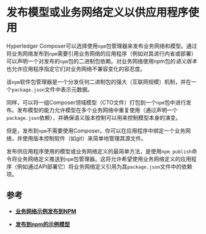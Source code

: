 # 发布模型或业务网络定义以供应用程序使用

Hyperledger Composer可以选择使用`npm`包管理器来发布业务网络和模型。通过将业务网络发布到`npm`需要引用业务网络的应用程序（例如对其进行内省或部署）可以声明一个对发布的`npm`包的二进制包依赖。对业务网络使用npm包的*语义版本*也允许应用程序指定它们对业务网络不兼容变化的容忍度。

该`npm`软件包管理器是一个分发任何二进制包的强大（互联网规模）机制，并在一个`package.json`文件中表示元数据。

同样，可以将一组Composer领域模型（CTO文件）打包到一个`npm`包中进行发布。发布模型的能力允许模型在多个业务网络中重复使用（通过声明一个`package.json`依赖），并确保语义版本控制可以用来控制模型本身的演变。

但是，发布到`npm`不需要使用Composer。你可以在应用程序中绑定一个业务网络，并使用版本控制软件（如git）来简单地管理其源文件。

发布供应用程序使用的模型或业务网络定义的最简单方法，是使用`npm publish`命令将业务网络定义推送到`npm`包管理器。这将允许希望使用业务网络定义的应用程序（例如通过API部署它）将业务网络定义引用为其`package.json`文件中的依赖项。

## 参考

- [**业务网络示例发布到NPM**](https://www.npmjs.com/package/perishable-network)

- [**发布到npm的示例模型**](https://www.npmjs.com/package/animaltracking-model)

